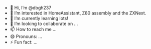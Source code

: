 - 👋 Hi, I’m @dbgh237
- 👀 I’m interested in HomeAssistant, Z80 assembly and the ZXNext.
- 🌱 I’m currently learning lots!
- 💞️ I’m looking to collaborate on ...
- 📫 How to reach me ...
- 😄 Pronouns: ...
- ⚡ Fun fact: ...

<!---
dbgh237/dbgh237 is a ✨ special ✨ repository because its `README.md` (this file) appears on your GitHub profile.
You can click the Preview link to take a look at your changes.
--->
